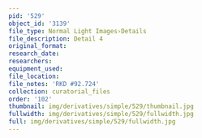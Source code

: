 ```yaml
---
pid: '529'
object_id: '3139'
file_type: Normal Light Images›Details
file_description: Detail 4
original_format:
research_date:
researchers:
equipment_used:
file_location:
file_notes: 'RKD #92.724'
collection: curatorial_files
order: '102'
thumbnail: img/derivatives/simple/529/thumbnail.jpg
fullwidth: img/derivatives/simple/529/fullwidth.jpg
full: img/derivatives/simple/529/fullwidth.jpg
---
```

